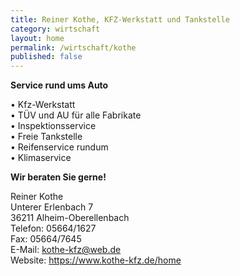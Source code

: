 ```yaml
---
title: Reiner Kothe, KFZ-Werkstatt und Tankstelle
category: wirtschaft
layout: home
permalink: /wirtschaft/kothe
published: false
---
```

**Service rund ums Auto**

• Kfz-Werkstatt  
• TÜV und AU für alle Fabrikate  
• Inspektionsservice  
• Freie Tankstelle  
• Reifenservice rundum  
• Klimaservice  

**Wir beraten Sie gerne!**

Reiner Kothe  
Unterer Erlenbach 7  
36211 Alheim-Oberellenbach  
Telefon: 05664/1627  
Fax: 05664/7645  
E-Mail: kothe-kfz@web.de  
Website: <https://www.kothe-kfz.de/home>